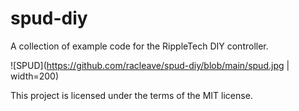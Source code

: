 # spud-diy

A collection of example code for the RippleTech DIY controller.

![SPUD](https://github.com/racleave/spud-diy/blob/main/spud.jpg | width=200)


This project is licensed under the terms of the MIT license.
